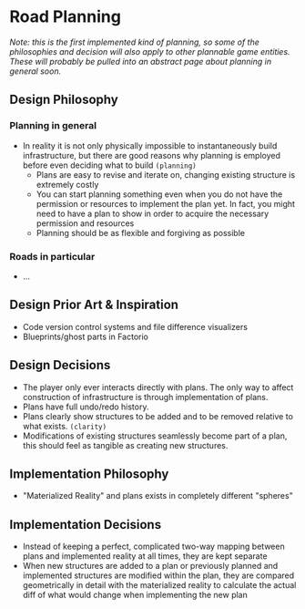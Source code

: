 # Road Planning

*Note: this is the first implemented kind of planning, so some of the philosophies and decision will also apply to other plannable game entities. These will probably be pulled into an abstract page about planning in general soon.*

## Design Philosophy

### Planning in general

* In reality it is not only physically impossible to instantaneously build infrastructure, but there are good reasons why planning is employed before even deciding what to build `(planning)`
  * Plans are easy to revise and iterate on, changing existing structure is extremely costly
  * You can start planning something even when you do not have the permission or resources to implement the plan yet. In fact, you might need to have a plan to show in order to acquire the necessary permission and resources
  * Planning should be as flexible and forgiving as possible

### Roads in particular

* ...

## Design Prior Art & Inspiration

* Code version control systems and file difference visualizers
* Blueprints/ghost parts in Factorio

## Design Decisions

* The player only ever interacts directly with plans. The only way to affect construction of infrastructure is through implementation of plans.
* Plans have full undo/redo history.
* Plans clearly show structures to be added and to be removed relative to what exists. `(clarity)`
* Modifications of existing structures seamlessly become part of a plan, this should feel as tangible as creating new structures.

## Implementation Philosophy

* "Materialized Reality" and plans exists in completely different "spheres"

## Implementation Decisions

* Instead of keeping a perfect, complicated two-way mapping between plans and implemented reality at all times, they are kept separate
* When new structures are added to a plan or previously planned and implemented structures are modified within the plan, they are compared geometrically in detail with the materialized reality to calculate the actual diff of what would change when implementing the new plan
